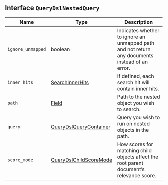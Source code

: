 ## Interface `QueryDslNestedQuery`

| Name | Type | Description |
| - | - | - |
| `ignore_unmapped` | boolean | Indicates whether to ignore an unmapped path and not return any documents instead of an error. |
| `inner_hits` | [SearchInnerHits](./SearchInnerHits.md) | If defined, each search hit will contain inner hits. |
| `path` | [Field](./Field.md) | Path to the nested object you wish to search. |
| `query` | [QueryDslQueryContainer](./QueryDslQueryContainer.md) | Query you wish to run on nested objects in the path. |
| `score_mode` | [QueryDslChildScoreMode](./QueryDslChildScoreMode.md) | How scores for matching child objects affect the root parent document’s relevance score. |
